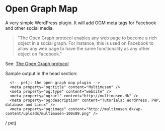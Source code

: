 # Open Graph Map

A very simple WordPress plugin. It will add OGM meta tags for Facebook and other social media.


>"The Open Graph protocol enables any web page to become a rich object in a social graph. For instance, this is used on Facebook to allow any web page to have the same functionality as any other object on Facebook."

See: [The Open Graph protocol](http://ogp.me/)

Sample output in the head section:

~~~~
  <!-- petj: the open graph map plugin -->
  <meta property="og:title" content="Multimusen" />
  <meta property="og:type" content="website" />
  <meta property="og:url" content="http://multimusen.dk" />
  <meta property="og:description" content="Tutorials: WordPress, PHP, database and Linux" />
  <meta property="og:image" content="http://multimusen.dk/wp-content/uploads/multimusen-100x89.png" />
~~~~

/ petj

